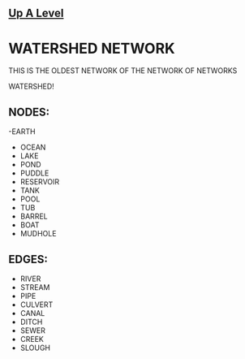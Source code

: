 ## [Up A Level](../)

# WATERSHED NETWORK

THIS IS THE OLDEST NETWORK OF THE NETWORK OF NETWORKS

WATERSHED!

## NODES:

 -EARTH 
 - OCEAN
 - LAKE
 - POND
 - PUDDLE
 - RESERVOIR
 - TANK
 - POOL
 - TUB
 - BARREL 
 - BOAT
 - MUDHOLE

## EDGES:

 - RIVER
 - STREAM
 - PIPE
 - CULVERT
 - CANAL
 - DITCH
 - SEWER
 - CREEK
 - SLOUGH



